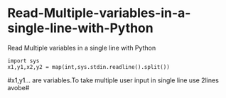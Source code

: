 # Read-Multiple-variables-in-a-single-line-with-Python
Read Multiple variables in a single line with Python


```<python3>
import sys
x1,y1,x2,y2 = map(int,sys.stdin.readline().split())
```

#x1,y1... are variables.To take multiple user input in single line use 2lines avobe#


